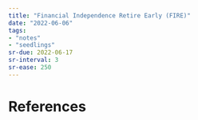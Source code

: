 ```yaml
---
title: "Financial Independence Retire Early (FIRE)"
date: "2022-06-06"
tags:
- "notes"
- "seedlings"
sr-due: 2022-06-17
sr-interval: 3
sr-ease: 250
---
```



# References
